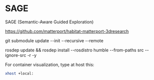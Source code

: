 # SAGE
SAGE (Semantic-Aware Guided Exploration)

https://github.com/matterport/habitat-matterport-3dresearch

git submodule update --init --recursive --remote

rosdep update && rosdep install --rosdistro humble --from-paths src --ignore-src -r -y

For container visualization, type at host this:
```bash
xhost +local:
```